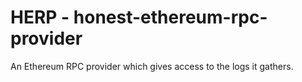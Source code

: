 # HERP - honest-ethereum-rpc-provider

An Ethereum RPC provider which gives access to the logs it gathers.

